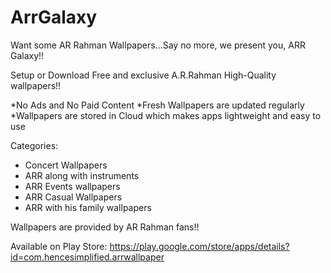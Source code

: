 # ArrGalaxy

Want some AR Rahman Wallpapers...Say no more, we present you, ARR Galaxy!!

Setup or Download Free and exclusive A.R.Rahman High-Quality wallpapers!!

*No Ads and No Paid Content
*Fresh Wallpapers are updated regularly
*Wallpapers are stored in Cloud which makes apps lightweight and easy to use

Categories:
* Concert Wallpapers
* ARR along with instruments
* ARR Events wallpapers
* ARR Casual Wallpapers
* ARR with his family wallpapers

Wallpapers are provided by AR Rahman fans!!

Available on Play Store: https://play.google.com/store/apps/details?id=com.hencesimplified.arrwallpaper
